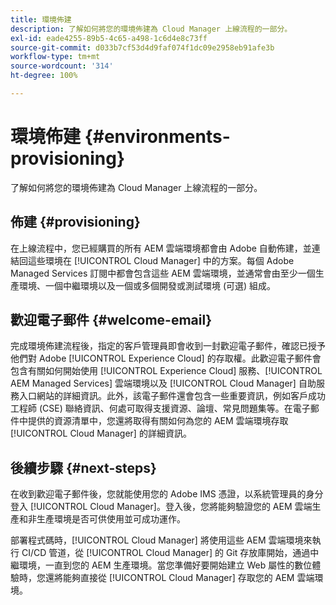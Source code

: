 ```yaml
---
title: 環境佈建
description: 了解如何將您的環境佈建為 Cloud Manager 上線流程的一部分。
exl-id: eade4255-89b5-4c65-a498-1c6d4e8c73ff
source-git-commit: d033b7cf53d4d9faf074f1dc09e2958eb91afe3b
workflow-type: tm+mt
source-wordcount: '314'
ht-degree: 100%

---
```



# 環境佈建 {#environments-provisioning}

了解如何將您的環境佈建為 Cloud Manager 上線流程的一部分。

## 佈建 {#provisioning}

在上線流程中，您已經購買的所有 AEM 雲端環境都會由 Adobe 自動佈建，並連結回這些環境在 [!UICONTROL Cloud Manager] 中的方案。每個 Adob&#x200B;&#x200B;e Managed Services 訂閱中都會包含這些 AEM 雲端環境，並通常會由至少一個生產環境、一個中繼環境以及一個或多個開發或測試環境 (可選) 組成。

## 歡迎電子郵件 {#welcome-email}

完成環境佈建流程後，指定的客戶管理員即會收到一封歡迎電子郵件，確認已授予他們對 Adobe [!UICONTROL Experience Cloud] 的存取權。此歡迎電子郵件會包含有關如何開始使用 [!UICONTROL Experience Cloud] 服務、[!UICONTROL AEM Managed Services] 雲端環境以及 [!UICONTROL Cloud Manager] 自助服務入口網站的詳細資訊。此外，該電子郵件還會包含一些重要資訊，例如客戶成功工程師 (CSE) 聯絡資訊、何處可取得支援資源、論壇、常見問題集等。在電子郵件中提供的資源清單中，您還將取得有關如何為您的 AEM 雲端環境存取 [!UICONTROL Cloud Manager] 的詳細資訊。

## 後續步驟 {#next-steps}

在收到歡迎電子郵件後，您就能使用您的 Adobe IMS 憑證，以系統管理員的身分登入 [!UICONTROL Cloud Manager]。登入後，您將能夠驗證您的 AEM 雲端生產和非生產環境是否可供使用並可成功運作。

部署程式碼時，[!UICONTROL Cloud Manager] 將使用這些 AEM 雲端環境來執行 CI/CD 管道，從 [!UICONTROL Cloud Manager] 的 Git 存放庫開始，通過中繼環境，一直到您的 AEM 生產環境。當您準備好要開始建立 Web 屬性的數位體驗時，您還將能夠直接從 [!UICONTROL Cloud Manager] 存取您的 AEM 雲端環境。
